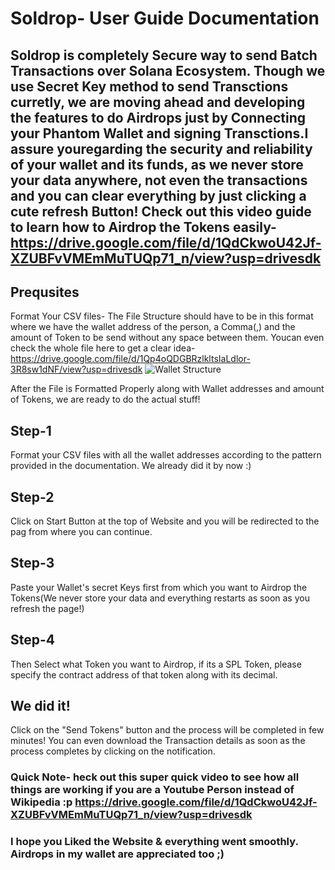 # Soldrop- User Guide Documentation


## Soldrop is completely Secure way to send Batch Transactions over Solana Ecosystem. Though we use Secret Key method to send Transctions curretly, we are moving ahead and developing the features to do Airdrops just by Connecting your Phantom Wallet and signing Transctions.I assure youregarding the security and reliability of your wallet and its funds, as we never store your data anywhere, not even the transactions and you can clear everything by just clicking a cute refresh Button!        Check out this video guide to learn how to Airdrop the Tokens easily- https://drive.google.com/file/d/1QdCkwoU42Jf-XZUBFvVMEmMuTUQp71_n/view?usp=drivesdk

## Prequsites

Format Your CSV files- 
The File Structure should have to be in this format where we have the wallet address of the person, a Comma(,) and the amount of Token to be send without any space between them. Youcan even check the whole file here to get a clear idea- https://drive.google.com/file/d/1Qp4oQDGBRzlkltsIaLdlor-3R8sw1dNF/view?usp=drivesdk         ![Wallet Structure](https://user-images.githubusercontent.com/91828247/142858896-4311a737-7c91-4add-aec5-615178336f23.png)

After the File is Formatted Properly along with Wallet addresses and amount of Tokens, we are ready to do the actual stuff!

## Step-1 
Format your CSV files with all the wallet addresses according to the pattern provided in the documentation. We already did it by now :)

## Step-2
Click on Start Button at the top of Website and you will be redirected to the pag from where you can continue.

## Step-3
Paste your Wallet's secret Keys first from which you want to Airdrop the Tokens(We never store your data and everything restarts as soon as you refresh the page!)

## Step-4 
Then Select what Token you want to Airdrop, if its a SPL Token, please specify the contract address of that token along with its decimal.

## We did it!
Click on the "Send Tokens" button and the process will be completed in few minutes! You can even download the Transaction details as soon as the process completes by clicking on the notification.

### Quick Note- heck out this super quick video to see how all things are working if you are a Youtube Person instead of Wikipedia :p  https://drive.google.com/file/d/1QdCkwoU42Jf-XZUBFvVMEmMuTUQp71_n/view?usp=drivesdk

### I hope you Liked the Website & everything went smoothly. Airdrops in my wallet are appreciated too ;)
